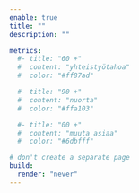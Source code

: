 ```yaml
---
enable: true
title: ""
description: ""

metrics:
  #- title: "60 +"
  #  content: "yhteistyötahoa"
  #  color: "#ff87ad"

  #- title: "90 +"
  #  content: "nuorta"
  #  color: "#ffa103"

  #- title: "00 +"
  #  content: "muuta asiaa"
  #  color: "#6dbfff"

# don't create a separate page
build:
  render: "never"
---
```

